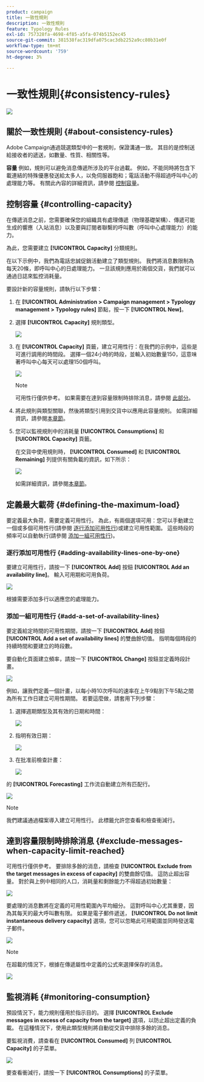 ```yaml
---
product: campaign
title: 一致性規則
description: 一致性規則
feature: Typology Rules
exl-id: 757328fa-4698-4f85-a5fa-074b5152ec45
source-git-commit: 381538fac319dfa075cac3db2252a9cc80b31e0f
workflow-type: tm+mt
source-wordcount: '759'
ht-degree: 3%

---
```


# 一致性規則{#consistency-rules}

![](../../assets/v7-only.svg)

## 關於一致性規則 {#about-consistency-rules}

Adobe Campaign通過競選類型中的一套規則，保證溝通一致。 其目的是控制送給接收者的遞送，如數量、性質、相關性等。

**容量** 例如，規則可以避免消息傳遞所涉及的平台過載。 例如，不能同時將包含下載連結的特殊優惠發送給太多人，以免伺服器飽和；電話活動不得超過呼叫中心的處理能力等。 有關此內容的詳細資訊，請參閱 [控制容量](#controlling-capacity)。

## 控制容量 {#controlling-capacity}

在傳遞消息之前，您需要確保您的組織具有處理傳遞（物理基礎架構）、傳遞可能生成的響應（入站消息）以及要與訂閱者聯繫的呼叫數（呼叫中心處理能力）的能力。

為此，您需要建立 **[!UICONTROL Capacity]** 分類規則。

在以下示例中，我們為電話忠誠促銷活動建立了類型規則。 我們將消息數限制為每天20條，即呼叫中心的日處理能力。 一旦該規則應用於兩個交貨，我們就可以通過日誌來監控消耗量。

要設計新的容量規則，請執行以下步驟：

1. 在 **[!UICONTROL Administration > Campaign management > Typology management > Typology rules]** 節點，按一下 **[!UICONTROL New]**。
1. 選擇 **[!UICONTROL Capacity]** 規則類型。

   ![](assets/campaign_opt_create_capacity_01.png)

1. 在 **[!UICONTROL Capacity]** 頁籤，建立可用性行：在我們的示例中，這些是可進行調用的時間段。 選擇一個24小時的時段，並輸入初始數量150，這意味著呼叫中心每天可以處理150個呼叫。

   ![](assets/campaign_opt_create_capacity_02.png)

   >[!NOTE]
   >
   >可用性行僅供參考。 如果需要在達到容量限制時排除消息，請參閱 [此部分](#exclude-messages-when-capacity-limit-reached)。

1. 將此規則與類型關聯，然後將類型引用到交貨中以應用此容量規則。 如需詳細資訊，請參閱[本章節](applying-rules.md#applying-a-typology-to-a-delivery)。
1. 您可以監視規則中的消耗量 **[!UICONTROL Consumptions]** 和 **[!UICONTROL Capacity]** 頁籤。

   在交貨中使用規則時， **[!UICONTROL Consumed]** 和 **[!UICONTROL Remaining]** 列提供有關負載的資訊，如下所示：

   ![](assets/campaign_opt_create_capacity_03.png)

   如需詳細資訊，請參閱[本章節](#monitoring-consumption)。

## 定義最大載荷 {#defining-the-maximum-load}

要定義最大負荷，需要定義可用性行。 為此，有兩個選項可用：您可以手動建立一個或多個可用性行(請參閱 [逐行添加可用性行](#adding-availability-lines-one-by-one))或建立可用性範圍。 這些時段的頻率可以自動執行(請參閱 [添加一組可用性行](#add-a-set-of-availability-lines))。

### 逐行添加可用性行 {#adding-availability-lines-one-by-one}

要建立可用性行，請按一下 **[!UICONTROL Add]** 按鈕 **[!UICONTROL Add an availability line]**。 輸入可用期和可用負荷。

![](assets/campaign_opt_create_capacity_02.png)

根據需要添加多行以適應您的處理能力。

### 添加一組可用性行 {#add-a-set-of-availability-lines}

要定義給定時間的可用性期間，請按一下 **[!UICONTROL Add]** 按鈕 **[!UICONTROL Add a set of availability lines]** 的雙曲餘切值。 指明每個時段的持續時間和要建立的時段數。

要自動化頁面建立頻率，請按一下 **[!UICONTROL Change]** 按鈕並定義時段計畫。

![](assets/campaign_opt_create_capacity_07.png)

例如，讓我們定義一個計畫，以每小時10次呼叫的速率在上午9點到下午5點之間為所有工作日建立可用性期間。 若要這麼做，請套用下列步驟：

1. 選擇週期類型及其有效的日期和時間：

   ![](assets/campaign_opt_create_capacity_08.png)

1. 指明有效日期：

   ![](assets/campaign_opt_create_capacity_09.png)

1. 在批准前檢查計畫：

   ![](assets/campaign_opt_create_capacity_10.png)

的 **[!UICONTROL Forecasting]** 工作流自動建立所有匹配行。

![](assets/campaign_opt_create_capacity_12.png)

>[!NOTE]
>
>我們建議通過檔案導入建立可用性行。 此標籤允許您查看和檢查衝減行。

## 達到容量限制時排除消息 {#exclude-messages-when-capacity-limit-reached}

可用性行僅供參考。 要排除多餘的消息，請檢查 **[!UICONTROL Exclude from the target messages in excess of capacity]** 的雙曲餘切值。 這防止超出容量。 對於與上例中相同的人口，消耗量和剩餘能力不得超過初始數量：

![](assets/campaign_opt_create_capacity_04.png)

要處理的消息數將在定義的可用性範圍內平均細分。 這對呼叫中心尤其重要，因為其每天的最大呼叫數有限。 如果是電子郵件遞送， **[!UICONTROL Do not limit instantaneous delivery capacity]** 選項，您可以忽略此可用範圍並同時發送電子郵件。

![](assets/campaign_opt_create_capacity_05.png)

>[!NOTE]
>
>在超載的情況下，根據在傳遞屬性中定義的公式來選擇保存的消息。

![](assets/campaign_opt_create_capacity_06.png)

## 監視消耗 {#monitoring-consumption}

預設情況下，能力規則僅用於指示目的。 選擇 **[!UICONTROL Exclude messages in excess of capacity from the target]** 選項，以防止超出定義的負載。 在這種情況下，使用此類型規則將自動從交貨中排除多餘的消息。

要監視消費，請查看在 **[!UICONTROL Consumed]** 列 **[!UICONTROL Capacity]** 的子菜單。

![](assets/campaign_opt_create_capacity_04.png)

要查看衝減行，請按一下 **[!UICONTROL Consumptions]** 的子菜單。
